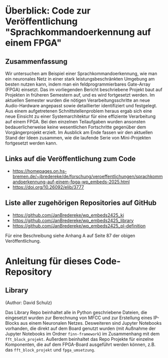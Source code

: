 # Überblick: Code zur Veröffentlichung "Sprachkommandoerkennung auf einem FPGA"

## Zusammenfassung

Wir untersuchen am Beispiel einer Sprachkommandoerkennung, wie man ein neuronales Netz in einer stark leistungsbeschränkten Umgebung am besten nutzen kann, indem man ein feldprogrammierbares Gate-Array (FPGA) einsetzt. Das im vorliegenden Bericht beschriebene Projekt baut auf Projekten in früheren Semestern auf, und es wird fortgesetzt werden. Im aktuellen Semester wurden die nötigen Verarbeitungsschritte an neue Audio-Hardware angepasst sowie detaillierter identifiziert und festgelegt. Aus einem aufgetretenen Schnittstellenproblem heraus ergab sich eine neue Einsicht zu einer Systemarchitektur für eine effiziente Verarbeitung auf einem FPGA. Bei den einzelnen Teilaufgaben wurden ansonsten bedauerlicherweise keine wesentlichen Fortschritte gegenüber dem Vorgängerprojekt erzielt. Im Ausblick am Ende fassen wir den aktuellen Stand der Ideen zusammen, wie die laufende Serie von Mini-Projekten fortgesetzt werden kann.

## Links auf die Veröffentlichung zum Code

* https://homepages.on.hs-bremen.de/~jbredereke/de/forschung/veroeffentlichungen/sprachkommandoerkennung-auf-einem-fpga-wp_embeds-2025.html
* https://doi.org/10.26092/elib/3777

## Liste aller zugehörigen Repositories auf GitHub

* https://github.com/JanBredereke/wp_embeds2425_ki
* https://github.com/JanBredereke/wp_embeds2425_library
* https://github.com/JanBredereke/wp_embeds2425_pl-definition

Für eine Beschreibung siehe Anhang A auf Seite 87 der obigen Veröffentlichung.

# Anleitung für dieses Code-Repository

## Library
(Author: David Schulz)

Das Library Repo beinhaltet alle in Python geschriebene Dateien, die eingesetzt wurden zur Berechnung von MFCC und zur Erstellung eines IP-Blocks aus einem Neuronalen Netzes.
Desweiteren sind Jupyter Notebooks vorhanden, die direkt auf dem Board genutzt wurden (mit Außnahme der Jupyter Notebooks im Ordner `finn-framework`) im Zusammenhang mit dem `fft_block_projekt`.
Außerdem beinhaltet das Repo Projekte für einzelne Komponenten, die auf dem FPGA-Board ausgeführt werden können, z.B. das `fft_block_projekt` und `fpga_umsetzung`.
